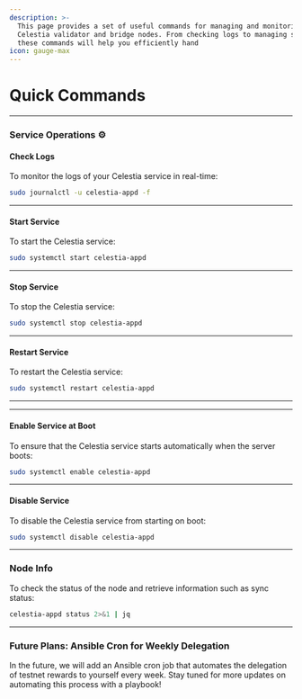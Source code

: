 ```yaml
---
description: >-
  This page provides a set of useful commands for managing and monitoring your
  Celestia validator and bridge nodes. From checking logs to managing services,
  these commands will help you efficiently hand
icon: gauge-max
---
```


# Quick Commands

***

### **Service Operations ⚙️**

#### **Check Logs**

To monitor the logs of your Celestia service in real-time:

```bash
sudo journalctl -u celestia-appd -f
```

***

#### **Start Service**

To start the Celestia service:

```bash
sudo systemctl start celestia-appd
```

***

#### **Stop Service**

To stop the Celestia service:

```bash
sudo systemctl stop celestia-appd
```

***

#### **Restart Service**

To restart the Celestia service:

```bash
sudo systemctl restart celestia-appd
```

***

***

#### **Enable Service at Boot**

To ensure that the Celestia service starts automatically when the server boots:

```bash
sudo systemctl enable celestia-appd
```

***

#### **Disable Service**

To disable the Celestia service from starting on boot:

```bash
sudo systemctl disable celestia-appd
```

***

### **Node Info**

To check the status of the node and retrieve information such as sync status:

```bash
celestia-appd status 2>&1 | jq
```

***

### **Future Plans: Ansible Cron for Weekly Delegation**

In the future, we will add an Ansible cron job that automates the delegation of testnet rewards to yourself every week. Stay tuned for more updates on automating this process with a playbook!
